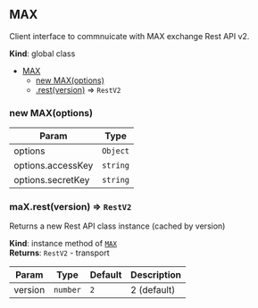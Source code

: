 <a name="MAX"></a>

## MAX
Client interface to commnuicate with MAX exchange Rest API v2.

**Kind**: global class  

* [MAX](#MAX)
    * [new MAX(options)](#new_MAX_new)
    * [.rest(version)](#MAX+rest) ⇒ <code>RestV2</code>

<a name="new_MAX_new"></a>

### new MAX(options)

| Param | Type |
| --- | --- |
| options | <code>Object</code> | 
| options.accessKey | <code>string</code> | 
| options.secretKey | <code>string</code> | 

<a name="MAX+rest"></a>

### maX.rest(version) ⇒ <code>RestV2</code>
Returns a new Rest API class instance (cached by version)

**Kind**: instance method of [<code>MAX</code>](#MAX)  
**Returns**: <code>RestV2</code> - transport  

| Param | Type | Default | Description |
| --- | --- | --- | --- |
| version | <code>number</code> | <code>2</code> | 2 (default) |

